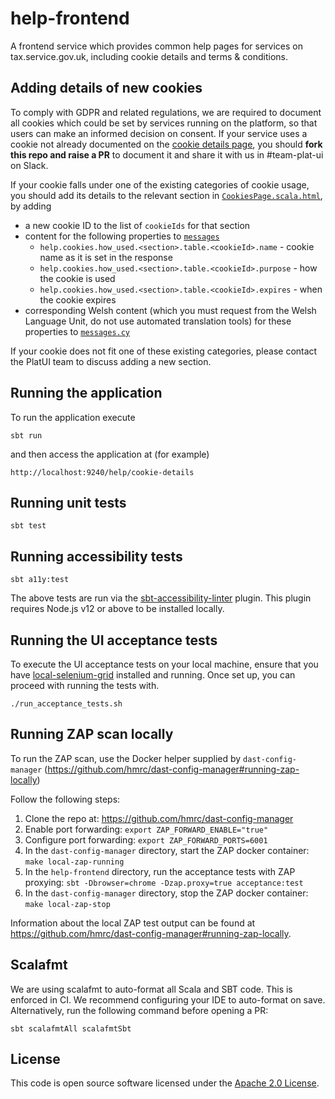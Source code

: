 help-frontend
=============

A frontend service which provides common help pages for services on tax.service.gov.uk,
including cookie details and terms & conditions.

## Adding details of new cookies
To comply with GDPR and related regulations, we are required to document all cookies which
could be set by services running on the platform, so that users can make an informed decision on consent.
If your service uses a cookie not already documented on the [cookie details page](https://www.tax.service.gov.uk/help/cookie-details),
you should **fork this repo and raise a PR** to document it and share it with us in #team-plat-ui on Slack.

If your cookie falls under one of the existing categories of cookie usage,
you should add its details to the relevant section in [`CookiesPage.scala.html`](app/uk/gov/hmrc/helpfrontend/views/CookiesPage.scala.html),
by adding
* a new cookie ID to the list of `cookieIds` for that section
* content for the following properties to [`messages`](conf/messages)
  * `help.cookies.how_used.<section>.table.<cookieId>.name` - cookie name as it is set in the response
  * `help.cookies.how_used.<section>.table.<cookieId>.purpose` - how the cookie is used
  * `help.cookies.how_used.<section>.table.<cookieId>.expires` - when the cookie expires
* corresponding Welsh content (which you must request from the Welsh Language Unit, do not use automated translation tools) for these properties to [`messages.cy`](conf/messages.cy)

If your cookie does not fit one of these existing categories, please contact the PlatUI team to discuss adding a new section.

## Running the application

To run the application execute
```
sbt run
```

and then access the application at (for example)
```
http://localhost:9240/help/cookie-details
```

## Running unit tests

```
sbt test
```

## Running accessibility tests

```
sbt a11y:test
```

The above tests are run via the
[sbt-accessibility-linter](https://www.github.com/hmrc/sbt-accessibility-linter)
plugin. This plugin requires Node.js v12 or above to be installed locally.

## Running the UI acceptance tests

To execute the UI acceptance tests on your local machine, ensure that you have [local-selenium-grid](https://github.com/hmrc/local-selenium-grid) installed and running. Once set up, you can proceed with running the tests with.
```
./run_acceptance_tests.sh
```

## Running ZAP scan locally

To run the ZAP scan, use the Docker helper supplied by `dast-config-manager` (https://github.com/hmrc/dast-config-manager#running-zap-locally)

Follow the following steps:
1. Clone the repo at: https://github.com/hmrc/dast-config-manager
2. Enable port forwarding: `export ZAP_FORWARD_ENABLE="true"`
3. Configure port forwarding: `export ZAP_FORWARD_PORTS=6001`
4. In the `dast-config-manager` directory, start the ZAP docker container: `make local-zap-running`
5. In the `help-frontend` directory, run the acceptance tests with ZAP proxying: `sbt -Dbrowser=chrome -Dzap.proxy=true acceptance:test`
6. In the `dast-config-manager` directory, stop the ZAP docker container: `make local-zap-stop`

Information about the local ZAP test output can be found at https://github.com/hmrc/dast-config-manager#running-zap-locally.

## Scalafmt

We are using scalafmt to auto-format all Scala and SBT code. This is enforced in CI. We recommend
 configuring your IDE to auto-format on save. Alternatively, run the following command before opening a PR:
```
sbt scalafmtAll scalafmtSbt
```

## License ##

This code is open source software licensed under the [Apache 2.0 License]("http://www.apache.org/licenses/LICENSE-2.0.html").
